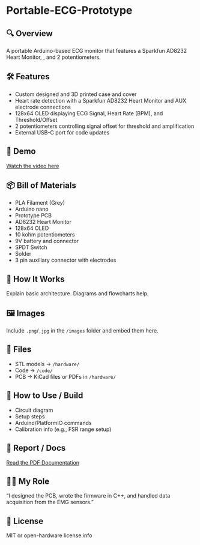 # Portable-ECG-Prototype
## 🔍 Overview
A portable Arduino-based ECG monitor that features a Sparkfun AD8232 Heart Monitor, , and 2 potentiometers.

## 🛠️ Features
- Custom designed and 3D printed case and cover
- Heart rate detection with a Sparkfun AD8232 Heart Monitor and AUX electrode connections
- 128x64 OLED displaying ECG Signal, Heart Rate (BPM), and Threshold/Offset
- 2 potentiometers controlling signal offset for threshold and amplification
- External USB-C port for code updates

## 🎥 Demo
[Watch the video here](https://youtu.be/your_video_link)

## 📦 Bill of Materials
- PLA Filament (Grey)
- Arduino nano
- Prototype PCB
- AD8232 Heart Monitor
- 128x64 OLED
- 10 kohm potentiometers
- 9V battery and connector
- SPDT Switch
- Solder
- 3 pin auxillary connector with electrodes

## 🧠 How It Works
Explain basic architecture. Diagrams and flowcharts help.

## 🖼️ Images
Include `.png`/`.jpg` in the `/images` folder and embed them here.

## 💾 Files
- STL models → `/hardware/`
- Code → `/code/`
- PCB → KiCad files or PDFs in `/hardware/`

## 🧪 How to Use / Build
- Circuit diagram
- Setup steps
- Arduino/PlatformIO commands
- Calibration info (e.g., FSR range setup)

## 📃 Report / Docs
[Read the PDF Documentation](docs/report.pdf)

## 👨‍💻 My Role
“I designed the PCB, wrote the firmware in C++, and handled data acquisition from the EMG sensors.”

## 📜 License
MIT or open-hardware license info
